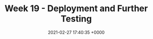 ---
layout: post
title: "Week 19 - Deployment and Further Testing"
date: 2021-02-27 17:40:35 +0000
categories: jekyll update
---